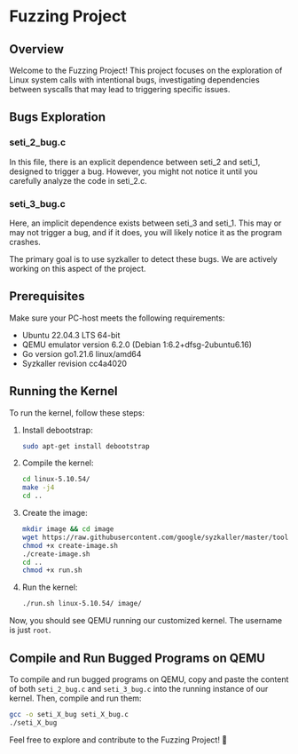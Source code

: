 # Fuzzing Project

## Overview

Welcome to the Fuzzing Project! This project focuses on the exploration of Linux system calls with intentional bugs, investigating dependencies between syscalls that may lead to triggering specific issues.

## Bugs Exploration

### seti_2_bug.c
In this file, there is an explicit dependence between seti_2 and seti_1, designed to trigger a bug. However, you might not notice it until you carefully analyze the code in seti_2.c.

### seti_3_bug.c
Here, an implicit dependence exists between seti_3 and seti_1. This may or may not trigger a bug, and if it does, you will likely notice it as the program crashes.

The primary goal is to use syzkaller to detect these bugs. We are actively working on this aspect of the project.

## Prerequisites

Make sure your PC-host meets the following requirements:

- Ubuntu 22.04.3 LTS 64-bit
- QEMU emulator version 6.2.0 (Debian 1:6.2+dfsg-2ubuntu6.16)
- Go version go1.21.6 linux/amd64
- Syzkaller revision cc4a4020

## Running the Kernel

To run the kernel, follow these steps:

1. Install debootstrap:
   ```bash
   sudo apt-get install debootstrap
   ```

2. Compile the kernel:
   ```bash
   cd linux-5.10.54/
   make -j4
   cd ..
   ```

3. Create the image:
   ```bash
   mkdir image && cd image 
   wget https://raw.githubusercontent.com/google/syzkaller/master/tools/create-image.sh -O create-image.sh
   chmod +x create-image.sh
   ./create-image.sh
   cd ..
   chmod +x run.sh
   ```
   
4. Run the kernel:
   ```bash
   ./run.sh linux-5.10.54/ image/
   ```

Now, you should see QEMU running our customized kernel. The username is just `root`.

## Compile and Run Bugged Programs on QEMU

To compile and run bugged programs on QEMU, copy and paste the content of both `seti_2_bug.c` and `seti_3_bug.c` into the running instance of our kernel. Then, compile and run them:

```bash
gcc -o seti_X_bug seti_X_bug.c
./seti_X_bug
```

Feel free to explore and contribute to the Fuzzing Project! 🚀
